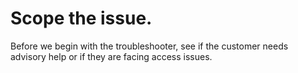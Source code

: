 <properties
	  pageTitle="Scope the issue. "
	  description="Scope the issue. "
      service="Microsoft.Storage"
      resource="Microsoft.Storage/storageAccounts"
	  authors="yagohel23"
	  ms.author="yagohel"
	  displayOrder=""
	  selfHelpType="TSG_Content"
	  supportTopicIds="32679285,32679299"
	  resourceTags=""
	  productPesIds="16459,16461"
	  cloudEnvironments="public, fairfax, usnat, ussec"
	  articleId="59148d4a-6939-4b7e-9b0f-18950a38c31f"
	  ownershipId="StorageMediaEdge_StorageBlobs"
/>

# Scope the issue. 

Before we begin with the troubleshooter, see if the customer needs advisory help or if they are facing access issues.

